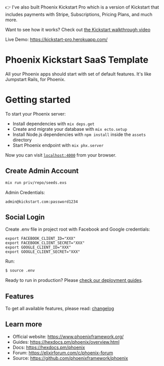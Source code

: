 👉 I've also built Phoenix Kickstart Pro which is a version of Kickstart that includes payments with Stripe, Subscriptions, Pricing Plans, and much more.

Want to see how it works? Check out [the Kickstart walkthrough video](https://www.youtube.com/watch?v=Scl0UAd4c1E)

Live Demo: https://kickstart-pro.herokuapp.com/

# Phoenix Kickstart SaaS Template

All your Phoenix apps should start with set of default features. It's like Jumpstart Rails, for Phoenix.

# Getting started

To start your Phoenix server:

  * Install dependencies with `mix deps.get`
  * Create and migrate your database with `mix ecto.setup`
  * Install Node.js dependencies with `npm install` inside the `assets` directory
  * Start Phoenix endpoint with `mix phx.server`

Now you can visit [`localhost:4000`](http://localhost:4000) from your browser.

## Create Admin Account

```bash
mix run priv/repo/seeds.exs
```

Admin Credentials:
```
admin@kickstart.com:password1234
```

## Social Login

Create .env file in project root with Facebook and Google credentials:

```
export FACEBOOK_CLIENT_ID="XXX"
export FACEBOOK_CLIENT_SECRET="XXX"
export GOOGLE_CLIENT_ID="XXX"
export GOOGLE_CLIENT_SECRET="XXX"
```

Run:
```bash
$ source .env
```

Ready to run in production? Please [check our deployment guides](https://hexdocs.pm/phoenix/deployment.html).

## Features

To get all available features, please read: [changelog](CHANGELOG.md)

## Learn more

  * Official website: https://www.phoenixframework.org/
  * Guides: https://hexdocs.pm/phoenix/overview.html
  * Docs: https://hexdocs.pm/phoenix
  * Forum: https://elixirforum.com/c/phoenix-forum
  * Source: https://github.com/phoenixframework/phoenix
